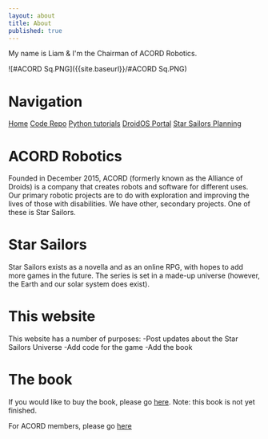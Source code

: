 ```yaml
---
layout: about
title: About
published: true
---
```


My name is Liam & I'm the Chairman of ACORD Robotics. 

![#ACORD Sq.PNG]({{site.baseurl}}/#ACORD Sq.PNG)


# Navigation
[Home](http://acord-robotics.github.io/starsailors)
[Code Repo](http://github.com/acord-robotics/starsailors)
[Python tutorials](http://irisdroidology.github.io/droidos-python)
[DroidOS Portal](http://allianceofdroids.org.au/aod/star-sailors/droidos/)
[Star Sailors Planning](http://acord-robotics.github.io/starsailors/planning)
					    

# ACORD Robotics
Founded in December 2015, ACORD (formerly known as the Alliance of Droids) is a company that creates robots and software for different uses. Our primary robotic projects are to do with exploration and improving the lives of those with disabilities. We have other, secondary projects. One of these is Star Sailors.

# Star Sailors
Star Sailors exists as a novella and as an online RPG, with hopes to add more games in the future. The series is set in a made-up universe (however, the Earth and our solar system does exist). 

# This website
This website has a number of purposes:
-Post updates about the Star Sailors Universe
-Add code for the game
-Add the book

# The book
If you would like to buy the book, please go [here](http://liam.allianceofdroids.org.au/index.php/star-sailors/). Note: this book is not yet finished.

For ACORD members, please go [here](http://allianceofdroids.org.au/aod/star-sailors/)
